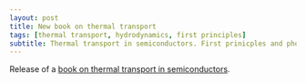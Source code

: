 ```yaml
---
layout: post
title: New book on thermal transport
tags: [thermal transport, hydrodynamics, first principles]
subtitle: Thermal transport in semiconductors. First prinicples and phonon hydrodynamics
---
```


Release of a [book on thermal transport in semiconductors](https://www.springer.com/gp/book/9783319949826).

